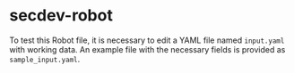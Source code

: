 # secdev-robot

To test this Robot file, it is necessary to edit a YAML file named `input.yaml` with working data.
An example file with the necessary fields is provided as `sample_input.yaml`.